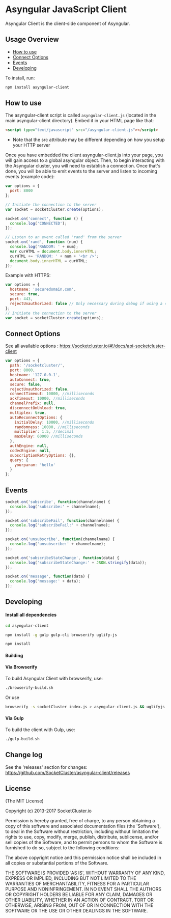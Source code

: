 Asyngular JavaScript Client
======

Asyngular Client is the client-side component of Asyngular.

## Usage Overview

* [How to use](https://github.com/SocketCluster/asyngular-client#how-to-use)
* [Connect Options](https://github.com/SocketCluster/asyngular-client#connect-options)
* [Events](https://github.com/SocketCluster/asyngular-client#events)
* [Developing](https://github.com/SocketCluster/asyngular-client#developing)

To install, run:

```bash
npm install asyngular-client
```


## How to use

The asyngular-client script is called `asyngular-client.js` (located in the main asyngular-client directory).
Embed it in your HTML page like that:

```html
<script type="text/javascript" src="/asyngular-client.js"></script>
```
- Note that the src attribute may be different depending on how you setup your HTTP server

Once you have embedded the client asyngular-client.js into your page, you will gain access to a global asyngular object.
Then, to begin interacting with the Asyngular cluster, you will need to establish a connection.
Once that's done, you will be able to emit events to the server and listen to incoming events (example code):

```js
var options = {
  port: 8000
};

// Initiate the connection to the server
var socket = socketCluster.create(options);

socket.on('connect', function () {
  console.log('CONNECTED');
});

// Listen to an event called 'rand' from the server
socket.on('rand', function (num) {
  console.log('RANDOM: ' + num);
  var curHTML = document.body.innerHTML;
  curHTML += 'RANDOM: ' + num + '<br />';
  document.body.innerHTML = curHTML;
});
```

Example with HTTPS:

```js
var options = {
  hostname: 'securedomain.com',
  secure: true,
  port: 443,
  rejectUnauthorized: false // Only necessary during debug if using a self-signed certificate
};
// Initiate the connection to the server
var socket = socketCluster.create(options);
```

## Connect Options

See all available options : https://socketcluster.io/#!/docs/api-socketcluster-client

```js
var options = {
  path: '/socketcluster/',
  port: 8000,
  hostname: '127.0.0.1',
  autoConnect: true,
  secure: false,
  rejectUnauthorized: false,
  connectTimeout: 10000, //milliseconds
  ackTimeout: 10000, //milliseconds
  channelPrefix: null,
  disconnectOnUnload: true,
  multiplex: true,
  autoReconnectOptions: {
    initialDelay: 10000, //milliseconds
    randomness: 10000, //milliseconds
    multiplier: 1.5, //decimal
    maxDelay: 60000 //milliseconds
  },
  authEngine: null,
  codecEngine: null,
  subscriptionRetryOptions: {},
  query: {
    yourparam: 'hello'
  }
};
```

## Events

```js
socket.on('subscribe', function(channelname) {
  console.log('subscribe:' + channelname);
});

socket.on('subscribeFail', function(channelname) {
  console.log('subscribeFail:' + channelname);
});

socket.on('unsubscribe', function(channelname) {
  console.log('unsubscribe:' + channelname);
});

socket.on('subscribeStateChange', function(data) {
  console.log('subscribeStateChange:' + JSON.stringify(data));
});

socket.on('message', function(data) {
  console.log('message:' + data);
});
```

## Developing

#### Install all dependencies

```bash
cd asyngular-client

npm install -g gulp gulp-cli browserify uglify-js

npm install
```

#### Building

#### Via Browserify

To build Asyngular Client with browserify, use:

```bash
./browserify-build.sh
```

Or use

```bash
browserify -s socketCluster index.js > asyngular-client.js && uglifyjs asyngular-client.js -o asyngular-client.min.js
```

#### Via Gulp

To build the client with Gulp, use:

```bash
./gulp-build.sh
```

## Change log

See the 'releases' section for changes: https://github.com/SocketCluster/asyngular-client/releases

## License

(The MIT License)

Copyright (c) 2013-2017 SocketCluster.io

Permission is hereby granted, free of charge, to any person obtaining a copy of this software and associated documentation files (the 'Software'), to deal in the Software without restriction, including without limitation the rights to use, copy, modify, merge, publish, distribute, sublicense, and/or sell copies of the Software, and to permit persons to whom the Software is furnished to do so, subject to the following conditions:

The above copyright notice and this permission notice shall be included in all copies or substantial portions of the Software.

THE SOFTWARE IS PROVIDED 'AS IS', WITHOUT WARRANTY OF ANY KIND, EXPRESS OR IMPLIED, INCLUDING BUT NOT LIMITED TO THE WARRANTIES OF MERCHANTABILITY, FITNESS FOR A PARTICULAR PURPOSE AND NONINFRINGEMENT. IN NO EVENT SHALL THE AUTHORS OR COPYRIGHT HOLDERS BE LIABLE FOR ANY CLAIM, DAMAGES OR OTHER LIABILITY, WHETHER IN AN ACTION OF CONTRACT, TORT OR OTHERWISE, ARISING FROM, OUT OF OR IN CONNECTION WITH THE SOFTWARE OR THE USE OR OTHER DEALINGS IN THE SOFTWARE.
